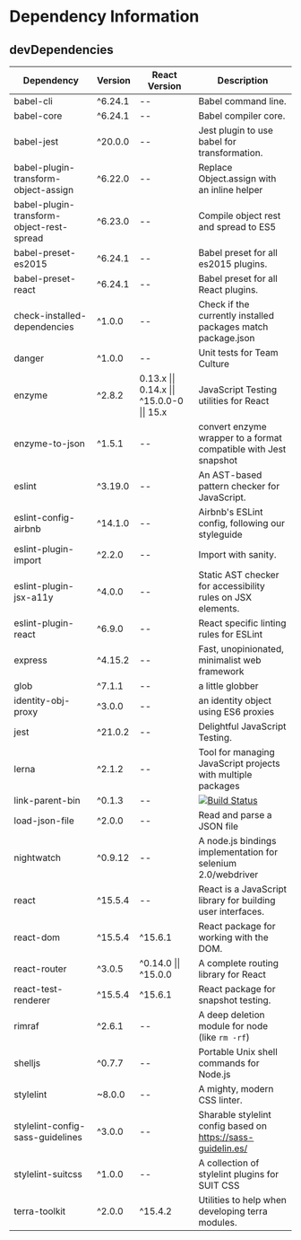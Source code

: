 # Dependency Information

## devDependencies
| Dependency | Version | React Version | Description |
|-|-|-|-|
| babel-cli | ^6.24.1 | -- | Babel command line. |
| babel-core | ^6.24.1 | -- | Babel compiler core. |
| babel-jest | ^20.0.0 | -- | Jest plugin to use babel for transformation. |
| babel-plugin-transform-object-assign | ^6.22.0 | -- | Replace Object.assign with an inline helper |
| babel-plugin-transform-object-rest-spread | ^6.23.0 | -- | Compile object rest and spread to ES5 |
| babel-preset-es2015 | ^6.24.1 | -- | Babel preset for all es2015 plugins. |
| babel-preset-react | ^6.24.1 | -- | Babel preset for all React plugins. |
| check-installed-dependencies | ^1.0.0 | -- | Check if the currently installed packages match package.json |
| danger | ^1.0.0 | -- | Unit tests for Team Culture |
| enzyme | ^2.8.2 | 0.13.x \|\| 0.14.x \|\| ^15.0.0-0 \|\| 15.x | JavaScript Testing utilities for React |
| enzyme-to-json | ^1.5.1 | -- | convert enzyme wrapper to a format compatible with Jest snapshot |
| eslint | ^3.19.0 | -- | An AST-based pattern checker for JavaScript. |
| eslint-config-airbnb | ^14.1.0 | -- | Airbnb's ESLint config, following our styleguide |
| eslint-plugin-import | ^2.2.0 | -- | Import with sanity. |
| eslint-plugin-jsx-a11y | ^4.0.0 | -- | Static AST checker for accessibility rules on JSX elements. |
| eslint-plugin-react | ^6.9.0 | -- | React specific linting rules for ESLint |
| express | ^4.15.2 | -- | Fast, unopinionated, minimalist web framework |
| glob | ^7.1.1 | -- | a little globber |
| identity-obj-proxy | ^3.0.0 | -- | an identity object using ES6 proxies |
| jest | ^21.0.2 | -- | Delightful JavaScript Testing. |
| lerna | ^2.1.2 | -- | Tool for managing JavaScript projects with multiple packages |
| link-parent-bin | ^0.1.3 | -- | [![Build Status](https://travis-ci.org/nicojs/node-link-parent-bin.svg?branch=master)](https://travis-ci.org/nicojs/node-link-parent-bin) |
| load-json-file | ^2.0.0 | -- | Read and parse a JSON file |
| nightwatch | ^0.9.12 | -- | A node.js bindings implementation for selenium 2.0/webdriver |
| react | ^15.5.4 | -- | React is a JavaScript library for building user interfaces. |
| react-dom | ^15.5.4 | ^15.6.1 | React package for working with the DOM. |
| react-router | ^3.0.5 | ^0.14.0 \|\| ^15.0.0 | A complete routing library for React |
| react-test-renderer | ^15.5.4 | ^15.6.1 | React package for snapshot testing. |
| rimraf | ^2.6.1 | -- | A deep deletion module for node (like `rm -rf`) |
| shelljs | ^0.7.7 | -- | Portable Unix shell commands for Node.js |
| stylelint | ~8.0.0 | -- | A mighty, modern CSS linter. |
| stylelint-config-sass-guidelines | ^3.0.0 | -- | Sharable stylelint config based on https://sass-guidelin.es/ |
| stylelint-suitcss | ^1.0.0 | -- | A collection of stylelint plugins for SUIT CSS |
| terra-toolkit | ^2.0.0 | ^15.4.2 | Utilities to help when developing terra modules. |
